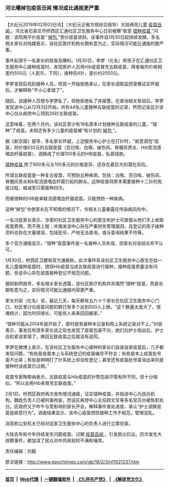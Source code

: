 ### 河北曝掉包疫苗丑闻 情况或比通报更严重
------------------------

<p>
 【大纪元2019年02月03日讯】（大纪元记者方晓综合报导）大陆再现儿童
 <a href="http://www.epochtimes.com/gb/tag/%E7%96%AB%E8%8B%97%E4%B8%91%E9%97%BB.html">
  疫苗丑闻
 </a>
 。河北省石家庄市桥西区汇通社区卫生服务中心日前被曝“故意
 <a href="http://www.epochtimes.com/gb/tag/%E9%94%99%E7%A7%8D%E7%96%AB%E8%8B%97.html">
  错种疫苗
 </a>
 ”问题：该院用平价疫苗“
 <a href="http://www.epochtimes.com/gb/tag/%E6%8E%89%E5%8C%85.html">
  掉包
 </a>
 ”贵价疫苗敛财。该事件自1月30日起持续发酵。多名相关家长对陆媒表示，该社区医疗机构长期有意为之，实际情况可能比通报的更严重。
</p>
<p>
 事件起源于一名家长的核查及曝料。1月30日，李梦（化名）带孩子在汇通社区卫生服务中心接种疫苗时，发现医护人员用Hib疫苗冒充五联疫苗，两者每剂价格相差约500元（人民币，下同），接种完4针，差价约2000元。
</p>
<p>
 李梦发现后找到接种人员，但其一开始拒绝承认，在家长调取监控录像证实怀疑后，才解释称“不小心拿错了”。
</p>
<p>
 随后，该接种人员想与李梦私了，但她拒绝私了并报警。在查询相关账目后，李梦发现该中心从12月3日开始，共有44名儿童接种五联疫苗的记录，然而记录显示该中心仅从疾控中心领到26针五联疫苗。
</p>
<p>
 这意味着，在两个月内，该社区至少有18名原本计划接种五联疫苗的儿童，“错种”了疫苗。未知还有多少儿童的疫苗被“有计划的
 <a href="http://www.epochtimes.com/gb/tag/%E6%8E%89%E5%8C%85.html">
  掉包
 </a>
 ”。
</p>
<p>
 据《新京报》报导，多名家长怀疑，上述服务中心护士在打针时，“故意调包”疫苗，将价值632元的五联疫苗（百日咳、白喉、破伤风、脊髓灰质炎、Hib型流感嗜血杆菌疫苗），调换成了价值100多元的HIB疫苗，私吞钱款。
</p>
<p>
 <a href="http://www.epochtimes.com/gb/tag/%E9%94%99%E7%A7%8D%E7%96%AB%E8%8B%97.html">
  错种疫苗
 </a>
 除了600多元与100多元的价格差异，还存在着巨大的潜在风险。
</p>
<p>
 所谓五联疫苗是一种复合疫苗，可预防五种疾病，包括：白喉、百日咳、破伤风、脊髓灰质炎和b型流感嗜血杆菌引起的肺炎。这种疫苗将原本需要接种十二针的免疫过程，缩减至只需接种四次。
</p>
<p>
 而被错种的HIB是单联流感嗜血杆菌疫苗，只能预防一种疾病。
</p>
<p>
 这种“掉包”令使家长在不知情的情况下，令相关儿童暴露在传染病风险中。
</p>
<p>
 一名冯姓家长表示，涉案的社区卫生服务中心的医生和护士可直接从他们手上收取疫苗费用，而不用上报；并揭发该中心存在严重财务管理漏洞，且登记的孩子接种资料也存在大量错误，包括批号、产地无法查询，或与查询结果不符等。
</p>
<p>
 多个官方通报显示，“错种”疫苗事件是一名接种人员失误，但家长对该结论并不认可。
</p>
<p>
 1月30日，桥西区卫健局官方通报称，此次事件系该社区卫生服务中心医生在给一名儿童接种疫苗时，错将Hib疫苗当成五联疫苗进行接种，接种疫苗质量没有问题，但该中心存在疫苗接种登记不规范问题。
</p>
<p>
 据财新网报导，多名相关家长透露，该社区医疗机构并非偶然“错种”疫苗，而是长期有意为之，实际情况可能比通报内容更严重。
</p>
<p>
 家长刘丽（化名）说，最近几天，每天都有五六十个家长在社区卫生服务中心门口，社区里讨论疫苗问题的群已有多个达到500人上限。“这个数量太庞大了，很难统计，因为时间很长，可能有人来来回回搬家。”
</p>
<p>
 “错种可能从2014年就开始了，那时就有接种本记录和网上系统记录对不上。”刘丽表示，事发后有很多家长说之前也发现了疫苗包装不对，她们向护士指出后，护士会赶紧说拿错了，换回五联疫苗之后就没有追究。
</p>
<p>
 李梦在微博上表示，在该社区卫生服务中心接种的家长们自查自家疫苗后，几乎都发现问题，“有些是疫苗本上与系统登记的疫苗编号不符合；有些是本上疫苗批号查不出来；有些是明明打了针系统上却没有登记；甚至还有疫苗批号查询出来的是接种时该疫苗已过期。”
</p>
<p>
 疫苗专家陶黎纳表示，五联疫苗与Hib疫苗的针筒包装尽管有所不同，但十分相似，“所以会用Hib来冒充五联疫苗。”
</p>
<p>
 2月1日，桥西区政府再次发布情况通报，证实错种疫苗，并指该中心为民办机构，魏姓负责人已被刑事拘留，而该区疾控中心主任顾文军等多名官员亦被免职处分。区政府又于昨午与受影响的家长开会，解释事件查处进度，承认“护士调换疫苗是故意行为”。调查结果显示，该中心疫苗预防接种工作不规范，管理混乱。
</p>
<p>
 消息称公安机关已经对这家卫生服务中心的负责人进行立案侦查。
</p>
<p>
 大陆去年和今年持续发生问题疫苗、过期
 <a href="http://www.epochtimes.com/gb/tag/%E7%96%AB%E8%8B%97%E4%B8%91%E9%97%BB.html">
  疫苗丑闻
 </a>
 ，引发民众抗议。历次发生大规模事件，都加深了民众对中共政权的不满和唾弃。
</p>
<p>
 责任编辑：刘毅
</p>

原文链接：http://www.epochtimes.com/gb/19/2/3/n11021237.htm


------------------------
#### [首页](https://github.com/gfw-breaker/banned-news/blob/master/README.md) &nbsp;|&nbsp; [Web代理](https://github.com/labour-camp/helloworld) &nbsp;|&nbsp; [一键翻墙软件](https://github.com/gfw-breaker/nogfw/blob/master/README.md) &nbsp;|&nbsp; [《九评共产党》](https://github.com/gfw-breaker/9ping.md/blob/master/README.md#九评之一评共产党是什么) &nbsp;|&nbsp; [《解体党文化》](https://github.com/gfw-breaker/jtdwh.md/blob/master/README.md#绪论)

